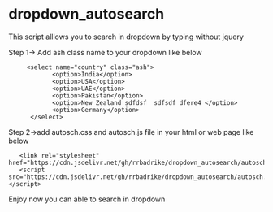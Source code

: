 # dropdown_autosearch
This script alllows you to search in dropdown by typing without jquery

Step 1-> Add ash class name to your dropdown like below
        	
	     <select name="country" class="ash">
          		<option>India</option>
          		<option>USA</option>
          		<option>UAE</option>
          		<option>Pakistan</option>
          		<option>New Zealand sdfdsf  sdfsdf dfere4 </option>
          		<option>Germany</option>
	      </select>
       
Step 2->add autosch.css and autosch.js file in your html or web page like below

       <link rel="stylesheet" href="https://cdn.jsdelivr.net/gh/rrbadrike/dropdown_autosearch/autosch.css"/>
       <script src="https://cdn.jsdelivr.net/gh/rrbadrike/dropdown_autosearch/autosch.js"></script>

Enjoy now you can able to search in dropdown

